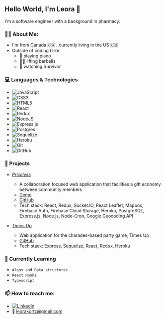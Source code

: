 ## Hello World, I'm Leora 👋

I'm a software engineer with a background in pharmacy. 

### :sassy_woman: About Me:
- I'm from Canada :canada: , currently living in the US :us:
- Outside of coding I like:
   - :musical_note: playing piano
   - :weight_lifting_woman: lifting barbells
   - :coconut: watching Survivor


### :computer: Languages & Technologies
- <img alt="JavaScript" src="https://img.shields.io/badge/javascript-%23323330.svg?style=for-the-badge&logo=javascript&logoColor=%23F7DF1E"/>
- <img alt="CSS3" src="https://img.shields.io/badge/css3-%231572B6.svg?style=for-the-badge&logo=css3&logoColor=white"/>
- <img alt="HTML5" src="https://img.shields.io/badge/html5-%23E34F26.svg?style=for-the-badge&logo=html5&logoColor=white"/>
- <img alt="React" src="https://img.shields.io/badge/react-%2320232a.svg?style=for-the-badge&logo=react&logoColor=%2361DAFB"/>
- <img alt="Redux" src="https://img.shields.io/badge/redux-%23593d88.svg?style=for-the-badge&logo=redux&logoColor=white"/>
- <img alt="NodeJS" src="https://img.shields.io/badge/node.js-%2343853D.svg?style=for-the-badge&logo=node-dot-js&logoColor=white"/>
- <img alt="Express.js" src="https://img.shields.io/badge/express.js-%23404d59.svg?style=for-the-badge&logo=express&logoColor=%2361DAFB"/>
- <img alt="Postgres" src ="https://img.shields.io/badge/postgres-%23316192.svg?style=for-the-badge&logo=postgresql&logoColor=white"/>
- <img alt="Sequelize" src=https://img.shields.io/badge/-Sequelize-blue/>
- <img alt="Heroku" src="https://img.shields.io/badge/heroku-%23430098.svg?style=for-the-badge&logo=heroku&logoColor=white"/>
- <img alt="Git" src="https://img.shields.io/badge/git-%23F05033.svg?style=for-the-badge&logo=git&logoColor=white"/>
- <img alt="GitHub" src="https://img.shields.io/badge/github-%23121011.svg?style=for-the-badge&logo=github&logoColor=white"/>


### :file_folder: Projects

 - *[Priceless](http://price-less.herokuapp.com/)*
    - A collaboration focused web application that facilities a gift economy between community members
    - [Demo](https://www.youtube.com/watch?v=wRIXZMf2XGs&list=PLx0iOsdUOUmnPA9l9RyeENObqv4SJi-_S&index=12)
    - [GitHub](https://github.com/BulbasaurBrigade/priceless)
    - Tech stack: React, Redux, Socket.IO, React Leaflet, Mapbox, Firebase Auth, Firebase Cloud Storage, Heroku, PostgreSQL, Express.js, Node.js, Node-Cron, Google    Geocoding API


- *[Times Up](https://thetimesup.herokuapp.com/)*
    -  Web application for the charades-based party game, Times Up
    -  [GitHub](https://github.com/leoradouek/Times-Up)
    -  Tech stack: Express, Sequelize, React, Redux, Heroku


### :notebook: Currently Learning
- `Algos and Data structures`
- `React Hooks`
- `Typescript`


 ### 📫  How to reach me:
 - [<img alt="LinkedIn" src="https://img.shields.io/badge/linkedin-%230077B5.svg?style=for-the-badge&logo=linkedin&logoColor=white"/>](http://www.linkedin.com/in/leoradouek)
 - :envelope_with_arrow: leorakurtz@gmail.com


